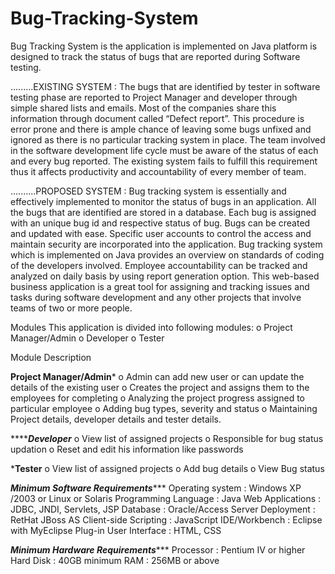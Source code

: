 # Bug-Tracking-System
Bug Tracking System is the application is implemented on Java platform is designed to track the status of bugs that are reported during Software testing.

.........EXISTING SYSTEM :
The bugs that are identified by tester in software testing phase are reported to Project Manager and 
developer through simple shared lists and emails. Most of the companies share this information 
through document called “Defect report”. This procedure is error prone and there is ample chance 
of leaving some bugs unfixed and ignored as there is no particular tracking system in place. The 
team involved in the software development life cycle must be aware of the status of each and every 
bug reported. The existing system fails to fulfill this requirement thus it affects productivity and 
accountability of every member of team.

..........PROPOSED SYSTEM :
Bug tracking system is essentially and effectively implemented to monitor the status of bugs in an 
application. All the bugs that are identified are stored in a database. Each bug is assigned with an 
unique bug id and respective status of bug. Bugs can be created and updated with ease. Specific 
user accounts to control the access and maintain security are incorporated into the application. 
Bug tracking system which is implemented on Java provides an overview on standards of coding 
of the developers involved. Employee accountability can be tracked and analyzed on daily basis by 
using report generation option.
This web-based business application is a great tool for assigning and tracking issues and tasks 
during software development and any other projects that involve teams of two or more people.

Modules
This application is divided into following modules:
o Project Manager/Admin
o Developer
o Tester

Module Description

************Project Manager/Admin*************
o Admin can add new user or can update the details of the existing user
o Creates the project and assigns them to the employees for completing
o Analyzing the project progress assigned to particular employee
o Adding bug types, severity and status
o Maintaining Project details, developer details and tester details.

*************Developer*********
o View list of assigned projects
o Responsible for bug status updation
o Reset and edit his information like passwords

*************Tester************
o View list of assigned projects
o Add bug details
o View Bug status

*************Minimum Software Requirements****************
Operating system : Windows XP /2003 or Linux or Solaris
Programming Language : Java
Web Applications : JDBC, JNDI, Servlets, JSP
Database : Oracle/Access
Server Deployment : RetHat JBoss AS
Client-side Scripting : JavaScript
IDE/Workbench : Eclipse with MyEclipse Plug-in
User Interface : HTML, CSS

*************Minimum Hardware Requirements****************
Processor : Pentium IV or higher
Hard Disk : 40GB minimum
RAM : 256MB or above
